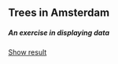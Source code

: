Trees in Amsterdam
---
##### An exercise in displaying data

[Show result](https://raw.githack.com/w13b3/trees_in_Amsterdam/main/leaflet_map.html)
